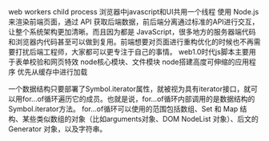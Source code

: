 web workers child process 浏览器中javascript和UI共用一个线程 
使用 Node.js 来渲染前端页面，通过 API 获取后端数据，前后端分离通过标准的API进行交互，让整个系统架构更加清晰。而且因为都是 JavaScript，很多地方的服务器端代码和浏览器内代码甚至可以做到复用。前端想要对页面进行重构优化的时候也不再需要打扰后端工程师，大家都可以更专注于自己的事情。
web1.0时代js脚本主要用于表单校验和网页特效 node核心模块、文件模块 node搭建高度可伸缩的应用程序 优先从缓存中进行加载 

一个数据结构只要部署了Symbol.iterator属性，就被视为具有iterator接口，就可以用for...of循环遍历它的成员。也就是说，for...of循环内部调用的是数据结构的Symbol.iterator方法。
for...of循环可以使用的范围包括数组、Set 和 Map 结构、某些类似数组的对象（比如arguments对象、DOM NodeList 对象）、后文的 Generator 对象，以及字符串。